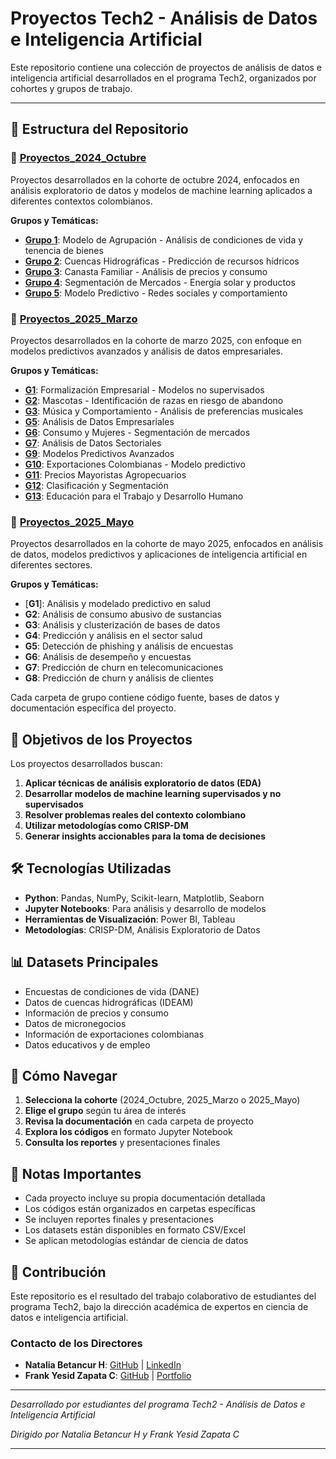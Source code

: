 # Proyectos Tech2 - Análisis de Datos e Inteligencia Artificial

Este repositorio contiene una colección de proyectos de análisis de datos e inteligencia artificial desarrollados en el programa Tech2, organizados por cohortes y grupos de trabajo.

---

## 📁 Estructura del Repositorio

### 📂 [Proyectos_2024_Octubre](/Proyectos_2024_Octubre/)
Proyectos desarrollados en la cohorte de octubre 2024, enfocados en análisis exploratorio de datos y modelos de machine learning aplicados a diferentes contextos colombianos.

**Grupos y Temáticas:**
- [**Grupo 1**](/Proyectos_2024_Octubre/Grupo1-Modelo-Agrupacion/): Modelo de Agrupación - Análisis de condiciones de vida y tenencia de bienes
- [**Grupo 2**](/Proyectos_2024_Octubre/Grupo2-Cuencas/): Cuencas Hidrográficas - Predicción de recursos hídricos
- [**Grupo 3**](/Proyectos_2024_Octubre/Grupo3-Canasta-familiar/): Canasta Familiar - Análisis de precios y consumo
- [**Grupo 4**](/Proyectos_2024_Octubre/Grupo4-Segmentacion-Mercados-Productos/): Segmentación de Mercados - Energía solar y productos
- [**Grupo 5**](/Proyectos_2024_Octubre/Grupo5-Modelo-Predictivo-Redes-Sociales/): Modelo Predictivo - Redes sociales y comportamiento

### 📂 [Proyectos_2025_Marzo](/Proyectos_2025_Marzo/)
Proyectos desarrollados en la cohorte de marzo 2025, con enfoque en modelos predictivos avanzados y análisis de datos empresariales.

**Grupos y Temáticas:**
- [**G1**](/Proyectos_2025_Marzo/G1/): Formalización Empresarial - Modelos no supervisados
- [**G2**](/Proyectos_2025_Marzo/G2/): Mascotas - Identificación de razas en riesgo de abandono
- [**G3**](/Proyectos_2025_Marzo/G3/): Música y Comportamiento - Análisis de preferencias musicales
- [**G5**](/Proyectos_2025_Marzo/G5/): Análisis de Datos Empresariales
- [**G6**](/Proyectos_2025_Marzo/G6/): Consumo y Mujeres - Segmentación de mercados
- [**G7**](/Proyectos_2025_Marzo/G7/): Análisis de Datos Sectoriales
- [**G9**](/Proyectos_2025_Marzo/G9/): Modelos Predictivos Avanzados
- [**G10**](/Proyectos_2025_Marzo/G10/): Exportaciones Colombianas - Modelo predictivo
- [**G11**](/Proyectos_2025_Marzo/G11/): Precios Mayoristas Agropecuarios
- [**G12**](/Proyectos_2025_Marzo/G12/): Clasificación y Segmentación
- [**G13**](/Proyectos_2025_Marzo/G13/): Educación para el Trabajo y Desarrollo Humano

### 📂 [Proyectos_2025_Mayo](/Proyectos_2025_Mayo/)
Proyectos desarrollados en la cohorte de mayo 2025, enfocados en análisis de datos, modelos predictivos y aplicaciones de inteligencia artificial en diferentes sectores.

**Grupos y Temáticas:**
- [**G1**]: Análisis y modelado predictivo en salud
- **G2**: Análisis de consumo abusivo de sustancias
- **G3**: Análisis y clusterización de bases de datos
- **G4**: Predicción y análisis en el sector salud
- **G5**: Detección de phishing y análisis de encuestas
- **G6**: Análisis de desempeño y encuestas
- **G7**: Predicción de churn en telecomunicaciones
- **G8**: Predicción de churn y análisis de clientes

Cada carpeta de grupo contiene código fuente, bases de datos y documentación específica del proyecto.

## 🎯 Objetivos de los Proyectos

Los proyectos desarrollados buscan:

1. **Aplicar técnicas de análisis exploratorio de datos (EDA)**
2. **Desarrollar modelos de machine learning supervisados y no supervisados**
3. **Resolver problemas reales del contexto colombiano**
4. **Utilizar metodologías como CRISP-DM**
5. **Generar insights accionables para la toma de decisiones**

## 🛠️ Tecnologías Utilizadas

- **Python**: Pandas, NumPy, Scikit-learn, Matplotlib, Seaborn
- **Jupyter Notebooks**: Para análisis y desarrollo de modelos
- **Herramientas de Visualización**: Power BI, Tableau
- **Metodologías**: CRISP-DM, Análisis Exploratorio de Datos

## 📊 Datasets Principales

- Encuestas de condiciones de vida (DANE)
- Datos de cuencas hidrográficas (IDEAM)
- Información de precios y consumo
- Datos de micronegocios
- Información de exportaciones colombianas
- Datos educativos y de empleo

## 🚀 Cómo Navegar

1. **Selecciona la cohorte** (2024_Octubre, 2025_Marzo o 2025_Mayo)
2. **Elige el grupo** según tu área de interés
3. **Revisa la documentación** en cada carpeta de proyecto
4. **Explora los códigos** en formato Jupyter Notebook
5. **Consulta los reportes** y presentaciones finales

## 📝 Notas Importantes

- Cada proyecto incluye su propia documentación detallada
- Los códigos están organizados en carpetas específicas
- Se incluyen reportes finales y presentaciones
- Los datasets están disponibles en formato CSV/Excel
- Se aplican metodologías estándar de ciencia de datos

## 🤝 Contribución

Este repositorio es el resultado del trabajo colaborativo de estudiantes del programa Tech2, bajo la dirección académica de expertos en ciencia de datos e inteligencia artificial.

### **Contacto de los Directores**

- **Natalia Betancur H**: [GitHub](https://github.com/NataliaBetancurH) | [LinkedIn](https://www.linkedin.com/in/nataliabetancurh)
- **Frank Yesid Zapata C**: [GitHub](https://github.com/FrankYesid) | [Portfolio](https://responsive-portfolio-fyzapatac.netlify.app/)

---

*Desarrollado por estudiantes del programa Tech2 - Análisis de Datos e Inteligencia Artificial*

*Dirigido por Natalia Betancur H y Frank Yesid Zapata C* 

---
<!-- 
## Estructura del Repositorio

## Carpetas principales

- [Proyectos_2024_Octubre](/Proyectos_2024_Octubre)
  - [Grupo1-Modelo-Agrupacion](/Proyectos_2024_Octubre/Grupo1-Modelo-Agrupacion)
    - [1. Datos](/Proyectos_2024_Octubre/Grupo1-Modelo-Agrupacion/1.%20Datos)
    - [2. Códigos](/Proyectos_2024_Octubre/Grupo1-Modelo-Agrupacion/2.%20C%C3%B3digos)
    - [3. Reportes e informes](/Proyectos_2024_Octubre/Grupo1-Modelo-Agrupacion/3.%20Reportes%20e%20informes)
  - [Grupo2-Cuencas](/Proyectos_2024_Octubre/Grupo2-Cuencas)
    - [1. BASES DE DATOS SELECCIONADAS](/Proyectos_2024_Octubre/Grupo2-Cuencas/1.%20BASES%20DE%20DATOS%20SELECCIONADAS)
    - [2. DOCUMENTO PROYECTO](/Proyectos_2024_Octubre/Grupo2-Cuencas/2.%20DOCUMENTO%20PROYECTO)
    - [3. CODES](/Proyectos_2024_Octubre/Grupo2-Cuencas/3.%20CODES)
  - [Grupo3-Canasta-familiar](/Proyectos_2024_Octubre/Grupo3-Canasta-familiar)
    - [Base de datos final](/Proyectos_2024_Octubre/Grupo3-Canasta-familiar/Base%20de%20datos%20final)
    - [Codigo](/Proyectos_2024_Octubre/Grupo3-Canasta-familiar/Codigo)
    - [Informe](/Proyectos_2024_Octubre/Grupo3-Canasta-familiar/Informe)
  - [Grupo4-Segmentacion-Mercados-Productos](/Proyectos_2024_Octubre/Grupo4-Segmentacion-Mercados-Productos)
    - [BASES DE DATOS](/Proyectos_2024_Octubre/Grupo4-Segmentacion-Mercados-Productos/BASES%20DE%20DATOS)
    - [CÓDIGO](/Proyectos_2024_Octubre/Grupo4-Segmentacion-Mercados-Productos/C%C3%93DIGO)
    - [INFORMACIÓN](/Proyectos_2024_Octubre/Grupo4-Segmentacion-Mercados-Productos/INFORMACI%C3%93N)
  - [Grupo5-Modelo-Predictivo-Redes-Sociales](/Proyectos_2024_Octubre/Grupo5-Modelo-Predictivo-Redes-Sociales)
    - [CODIGOS](/Proyectos_2024_Octubre/Grupo5-Modelo-Predictivo-Redes-Sociales/CODIGOS)
    - [DATA](/Proyectos_2024_Octubre/Grupo5-Modelo-Predictivo-Redes-Sociales/DATA)
    - [Proyecto escrito](/Proyectos_2024_Octubre/Grupo5-Modelo-Predictivo-Redes-Sociales/Proyecto%20escrito)

- [Proyectos_2025_Marzo](/Proyectos_2025_Marzo)
  - [G1](/Proyectos_2025_Marzo/G1)
    - [CÓDIGOS](/Proyectos_2025_Marzo/G1/CÓDIGOS)
    - [DATOS](/Proyectos_2025_Marzo/G1/DATOS)
    - [DOCUMENTOS](/Proyectos_2025_Marzo/G1/DOCUMENTOS)
    - [EVIDENCIAS](/Proyectos_2025_Marzo/G1/EVIDENCIAS)
  - [G2](/Proyectos_2025_Marzo/G2)
    - [codigos](/Proyectos_2025_Marzo/G2/codigos)
    - [Datos](/Proyectos_2025_Marzo/G2/Datos)
    - [documentos](/Proyectos_2025_Marzo/G2/documentos)
  - [G3](/Proyectos_2025_Marzo/G3)
    - [codigos](/Proyectos_2025_Marzo/G3/codigos)
    - [datos](/Proyectos_2025_Marzo/G3/datos)
    - [documentos](/Proyectos_2025_Marzo/G3/documentos)
    - [módulos de estudio ia](/Proyectos_2025_Marzo/G3/módulos%20de%20estudio%20ia)
  - [G5](/Proyectos_2025_Marzo/G5)
    - [CODIGO](/Proyectos_2025_Marzo/G5/CODIGO)
    - [DATOS](/Proyectos_2025_Marzo/G5/DATOS)
    - [DOCUMENTOS](/Proyectos_2025_Marzo/G5/DOCUMENTOS)
  - [G6](/Proyectos_2025_Marzo/G6)
    - [CÓDIGOS](/Proyectos_2025_Marzo/G6/CÓDIGOS)
    - [DATOS](/Proyectos_2025_Marzo/G6/DATOS)
    - [DOCUMENTOS_MUJERES_CONSUMO](/Proyectos_2025_Marzo/G6/DOCUMENTOS_MUJERES_CONSUMO)
    - [PRESENTACIÓN](/Proyectos_2025_Marzo/G6/PRESENTACIÓN)
  - [G7](/Proyectos_2025_Marzo/G7)
    - [CÓDIGOS](/Proyectos_2025_Marzo/G7/CÓDIGOS)
    - [DATOS](/Proyectos_2025_Marzo/G7/DATOS)
    - [DOCUMENTACIÓN](/Proyectos_2025_Marzo/G7/DOCUMENTACIÓN)
  - [G9](/Proyectos_2025_Marzo/G9)
    - [CODECS](/Proyectos_2025_Marzo/G9/CODECS)
    - [DATOS](/Proyectos_2025_Marzo/G9/DATOS)
    - [Documentos](/Proyectos_2025_Marzo/G9/Documentos)
  - [G10](/Proyectos_2025_Marzo/G10)
    - [CÓDIGOS](/Proyectos_2025_Marzo/G10/CÓDIGOS)
    - [DATOS](/Proyectos_2025_Marzo/G10/DATOS)
    - [DOCS](/Proyectos_2025_Marzo/G10/DOCS)
  - [G11](/Proyectos_2025_Marzo/G11)
    - [Codigo](/Proyectos_2025_Marzo/G11/Codigo)
    - [Datos](/Proyectos_2025_Marzo/G11/Datos)
    - [Documento](/Proyectos_2025_Marzo/G11/Documento)
    - [Anexos](/Proyectos_2025_Marzo/G11/Anexos)
  - [G12](/Proyectos_2025_Marzo/G12)
    - [Codigos](/Proyectos_2025_Marzo/G12/Codigos)
    - [Datos](/Proyectos_2025_Marzo/G12/Datos)
    - [Documentacion](/Proyectos_2025_Marzo/G12/Documentacion)
  - [G13](/Proyectos_2025_Marzo/G13)
    - [DATOS](/Proyectos_2025_Marzo/G13/DATOS)
    - [DOCUMENTOS](/Proyectos_2025_Marzo/G13/DOCUMENTOS)
    - [CODIGOS](/Proyectos_2025_Marzo/G13/CODIGOS)

- [Proyectos_2025_Mayo](/Proyectos_2025_Mayo)
  - [G1](/Proyectos_2025_Mayo/G1)
    - [Code](/Proyectos_2025_Mayo/G1/Code)
    - [Data](/Proyectos_2025_Mayo/G1/Data)
    - [Docs](/Proyectos_2025_Mayo/G1/Docs)
  - [G2](/Proyectos_2025_Mayo/G2)
    - [Code](/Proyectos_2025_Mayo/G2/Code)
    - [Data](/Proyectos_2025_Mayo/G2/Data)
    - [Docs](/Proyectos_2025_Mayo/G2/Docs)
  - [G3](/Proyectos_2025_Mayo/G3)
    - [Code](/Proyectos_2025_Mayo/G3/Code)
    - [Data](/Proyectos_2025_Mayo/G3/Data)
    - [Documents](/Proyectos_2025_Mayo/G3/Documents)
  - [G4](/Proyectos_2025_Mayo/G4)
    - [Code](/Proyectos_2025_Mayo/G4/Code)
    - [Data](/Proyectos_2025_Mayo/G4/Data)
    - [Docs](/Proyectos_2025_Mayo/G4/Docs)
  - [G5](/Proyectos_2025_Mayo/G5)
    - [Code](/Proyectos_2025_Mayo/G5/Code)
    - [Data](/Proyectos_2025_Mayo/G5/Data)
    - [Documents](/Proyectos_2025_Mayo/G5/Documents)
  - [G6](/Proyectos_2025_Mayo/G6)
    - [Code](/Proyectos_2025_Mayo/G6/Code)
    - [Data](/Proyectos_2025_Mayo/G6/Data)
    - [Docs](/Proyectos_2025_Mayo/G6/Docs)
  - [G7](/Proyectos_2025_Mayo/G7)
    - [Code](/Proyectos_2025_Mayo/G7/Code)
    - [Data](/Proyectos_2025_Mayo/G7/Data)
    - [Documents](/Proyectos_2025_Mayo/G7/Documents)
  - [G8](/Proyectos_2025_Mayo/G8)
    - [Code](/Proyectos_2025_Mayo/G8/Code)
    - [Data](/Proyectos_2025_Mayo/G8/Data)
    - [Docs](/Proyectos_2025_Mayo/G8/Docs) -->
